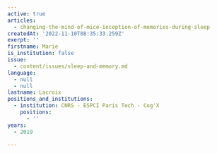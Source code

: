 ```yaml
---
active: true
articles:
  - changing-the-mind-of-mice-inception-of-memories-during-sleep
createdAt: '2022-11-10T08:35:33.259Z'
exerpt: ''
firstname: Marie
is_institution: false
issue:
  - content/issues/sleep-and-memory.md
language:
  - null
  - null
lastname: Lacroix
positions_and_institutions:
  - institution: CNRS - ESPCI Paris Tech - Cog'X
    positions:
      - ''
years:
  - 2019

---
```

